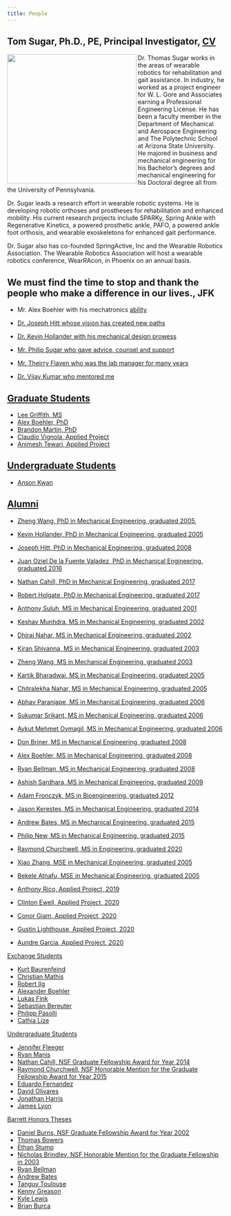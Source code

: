 ```yaml
---
title: People
---
```


## Tom Sugar, Ph.D., PE, Principal Investigator, [CV](cvsugar.pdf)
<div class="row">
<img src="{{ site.base_path }}/assets/images/tom_headshot.jpg" height="300px" align="left">

Dr. Thomas Sugar works in the areas of wearable robotics for rehabilitation and gait assistance. In industry, he worked as a project engineer for W. L. Gore and Associates earning a Professional Engineering License. He has been a faculty member in the Department of Mechanical and Aerospace Engineering and The Polytechnic School at Arizona State University. He majored in business and mechanical engineering for his Bachelor’s degrees and mechanical engineering for his Doctoral degree all from the University of Pennsylvania.

Dr. Sugar leads a research effort in wearable robotic systems. He is developing robotic orthoses and prostheses for rehabilitation and enhanced mobility. His current research projects include SPARKy, Spring Ankle with Regenerative Kinetics, a powered prosthetic ankle, PAFO, a powered ankle foot orthosis, and wearable exoskeletons for enhanced gait performance.

Dr. Sugar also has co-founded SpringActive, Inc and the Wearable Robotics Association. The Wearable Robotics Association will host a wearable robotics conference, WearRAcon, in Phoenix on an annual basis.

##  We must find the time to stop and thank the people who make a difference in our lives., JFK

* Mr. Alex Boehler with his mechatronics <a href="https://www.roboticelements.com/" title="Mechatronics"> ability   
* Dr. Joseph Hitt whose vision has created new paths
* Dr. Kevin Hollander with his mechanical design prowess
* Mr. Philip Sugar who gave advice, counsel and support
* Mr. Theirry Flaven who was the lab manager for many years

* Dr. Vijay Kumar who mentored me

</div>

## Graduate Students
* Lee Griffith, MS
* Alex Boehler, PhD
* Brandon Martin, PhD
* Claudio Vignola, Applied Project
* Animesh Tewari, Applied Project

## Undergraduate Students
* Anson Kwan

## Alumni

* Zheng Wang, PhD in Mechanical Engineering, graduated 2005,
* Kevin Hollander, PhD in Mechanical Engineering, graduated 2005
* Joseph Hitt, PhD in Mechanical Engineering, graduated 2008
* Juan Oziel De la Fuente Valadez, PhD in Mechanical Engineering, graduated 2016
* Nathan Cahill, PhD in Mechanical Engineering, graduated 2017
* Robert Holgate, PhD in Mechanical Engineering, graduated 2017

* Anthony Suluh, MS in Mechanical Engineering, graduated 2001
* Keshav Munhdra, MS in Mechanical Engineering, graduated 2002
* Dhiraj Nahar, MS in Mechanical Engineering, graduated 2002
* Kiran Shivanna, MS in Mechanical Engineering, graduated 2003
* Zheng Wang, MS in Mechanical Engineering, graduated 2003
* Kartik Bharadwaj, MS in Mechanical Engineering, graduated 2005
* Chitralekha Nahar, MS in Mechanical Engineering, graduated 2005
* Abhay Paranjape, MS in Mechanical Engineering, graduated 2006
* Sukumar Srikant, MS in Mechanical Engineering, graduated 2006
* Aykut Mehmet Oymagil, MS in Mechanical Engineering, graduated 2006
* Don Briner, MS in Mechanical Engineering, graduated 2008
* Alex Boehler, MS in Mechanical Engineering, graduated 2008
* Ryan Bellman, MS in Mechanical Engineering, graduated 2008
* Ashish Sardhara, MS in Mechanical Engineering, graduated 2009
* Adam Fronczyk, MS in Bioengineering, graduated 2012
* Jason Kerestes, MS in Mechanical Engineering, graduated 2014
* Andrew Bates, MS in Mechanical Engineering, graduated 2015
* Philip New, MS in Mechanical Engineering, graduated 2015
* Raymond Churchwell, MS in Engineering, graduated 2020

* Xiao Zhang, MSE in Mechanical Engineering, graduated 2005
* Bekele Atnafu, MSE in Mechanical Engineering, graduated 2005

* Anthony Rico, Applied Project, 2019
* Clinton Ewell, Applied Project, 2020
* Conor Giam, Applied Project, 2020
* Gustin Lighthouse, Applied Project, 2020
* Aundre Garcia, Applied Project, 2020

Exchange Students
* Kurt Baurenfeind
* Christian Mathis
* Robert Ilg
* Alexander Boehler
* Lukas Fink 
* Sebastian Bereuter
* Philipp Pasolli
* Cathia Lize

Undergraduate Students
* Jennifer Fleeger 
* Ryan Manis
* Nathan Cahill, NSF Graduate Fellowship Award for Year 2014
* Raymond Churchwell, NSF Honorable Mention for the Graduate Fellowship Award for Year 2015
* Eduardo Fernandez
* David Olivares
* Jonathan Harris
* James Lyon

Barrett Honors Theses
* Daniel Burns, NSF Graduate Fellowship Award for Year 2002 
* Thomas Bowers 
* Ethan Stump 
* Nicholas Brindley, NSF Honorable Mention for the Graduate Fellowship in 2003
* Ryan Bellman
* Andrew Bates
* Tanguy Toulouse
* Kenny Greason
* Kyle Lewis
* Brian Burca


